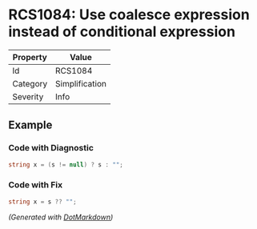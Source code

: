 # RCS1084: Use coalesce expression instead of conditional expression

| Property | Value          |
| -------- | -------------- |
| Id       | RCS1084        |
| Category | Simplification |
| Severity | Info           |

## Example

### Code with Diagnostic

```csharp
string x = (s != null) ? s : "";
```

### Code with Fix

```csharp
string x = s ?? "";
```


*\(Generated with [DotMarkdown](http://github.com/JosefPihrt/DotMarkdown)\)*